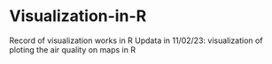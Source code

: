 # Visualization-in-R
Record of visualization works in R
Updata in 11/02/23: visualization of ploting the air quality on maps in R
